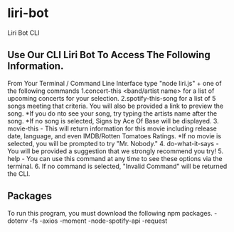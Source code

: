 # liri-bot
Liri Bot CLI 

## Use Our CLI Liri Bot To Access The Following Information.

From Your Terminal / Command Line Interface type "node liri.js" + one of the following commands
1.concert-this <band/artist name> for a list of upcoming concerts for your selection.
2.spotify-this-song <song name> for a list of 5 songs meeting that criteria. You will also be provided a link to preview the song. 
  *If you do nto see your song, try typing the artists name after the song.
  *If no song is selected, Signs by Ace Of Base will be displayed.
3. movie-this <movie title> - This will return information for this movie including release date, language, and even IMDB/Rotten Tomatoes Ratings.
  *If no movie is selected, you will be prompted to try "Mr. Nobody."
4. do-what-it-says <enter> - You will be provided a suggestion that we strongly recommend you try!
5. help - You can use this command at any time to see these options via the terminal.
6. If no command is selected, "Invalid Command" will be returned the CLI.
  
## Packages
To run this program, you must download the following npm packages.
-dotenv
-fs
-axios
-moment
-node-spotify-api
-request
